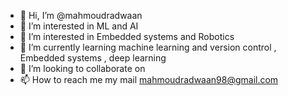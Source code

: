 - 👋 Hi, I’m @mahmoudradwaan
- 👀 I’m interested in ML and AI
- 👀 I’m interested in Embedded systems and Robotics
- 🌱 I’m currently learning machine learning and version control , Embedded systems , deep learning 
- 💞️ I’m looking to collaborate on 
- 📫 How to reach me my mail mahmoudradwaan98@gmail.com 

<!---
mahmoudradwaan98/mahmoudradwaan98 is a ✨ special ✨ repository because its `README.md` (this file) appears on your GitHub profile.
You can click the Preview link to take a look at your changes.
--->

